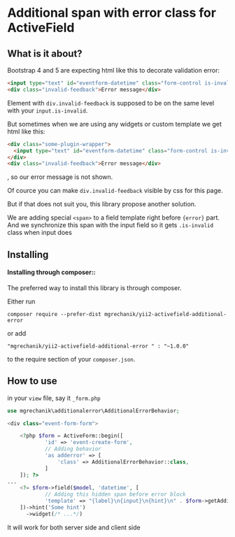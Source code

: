 # Additional span with error class for ActiveField

## What is it about? <span id="demo"></span>

Bootstrap 4 and 5 are expecting html like this to decorate validation error:

```html
<input type="text" id="eventform-datetime" class="form-control is-invalid" name="EventForm[datetime]" aria-required="true">
<div class="invalid-feedback">Error message</div>
```

Element with ```div.invalid-feedback``` is supposed to be on the same level with your ```input.is-invalid```.

But sometimes when we are using any widgets or custom template we get html like this:

```html
<div class="some-plugin-wrapper">
  <input type="text" id="eventform-datetime" class="form-control is-invalid" name="EventForm[datetime]" aria-required="true">
</div>  
<div class="invalid-feedback">Error message</div>
```
, so our error message is not shown.

Of cource you can make ```div.invalid-feedback``` visible by css for this page.

But if that does not suit you, this library propose another solution.

We are adding special ```<span>``` to a field template right before ```{error}``` part. And we synchronize this span with the input field so it gets ```.is-invalid``` class when input does 


## Installing <span id="installing"></span>

#### Installing through composer::

The preferred way to install this library is through composer.

Either run
```
composer require --prefer-dist mgrechanik/yii2-activefield-additional-error 
```

or add
```
"mgrechanik/yii2-activefield-additional-error " : "~1.0.0"
```
to the require section of your `composer.json`.

## How to use  <span id="use"></span> 

in your ```view``` file, say it ```_form.php```

```php
use mgrechanik\additionalerror\AdditionalErrorBehavior;

<div class="event-form-form">

    <?php $form = ActiveForm::begin([
            'id' => 'event-create-form',
            // Adding behavior
            'as adderror' => [
                'class' => AdditionalErrorBehavior::class,
            ]
    ]); ?>
...
    <?= $form->field($model, 'datetime', [
            // Adding this hidden span before error block 
            'template' => "{label}\n{input}\n{hint}\n" . $form->getAdditionalErrorSpan($model, 'datetime') . "\n{error}"
    ])->hint('Some hint')
      ->widget(/* ...*/)
```

It will work for both server side and client side


